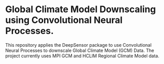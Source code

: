 # Global Climate Model Downscaling using Convolutional Neural Processes.
This repository applies the DeepSensor package to use Convolutional Neural Processes to downscale Global Climate Model (GCM) Data. The project currently uses MPI GCM and HCLIM Regional Climate Model data.  
